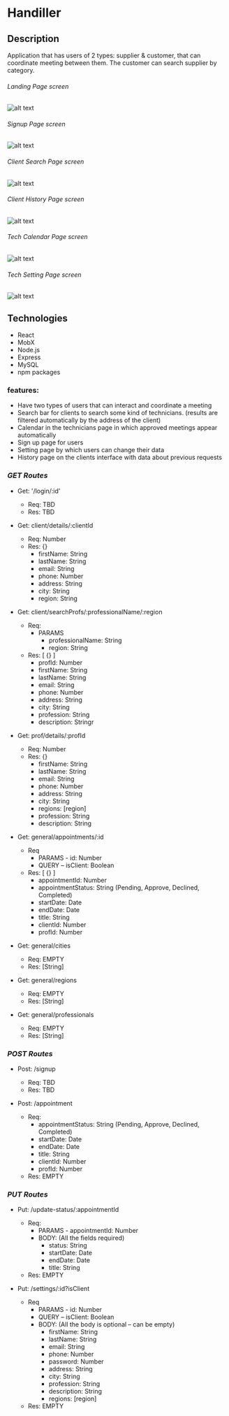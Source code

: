# Handiller

## **Description**
Application that has users of 2 types: supplier & customer, that can coordinate meeting between them. The customer can search supplier by category.

###### Landing Page screen
![alt text](/images/Landing_page.png "Landing Page screenshot")

###### Signup Page screen
![alt text](/images/signup_page.png "Signup Page screenshot")

###### Client Search Page screen
![alt text](/images/client_search_page.png "Client Search Page screenshot")

###### Client History Page screen
![alt text](/images/client_history_page.png "Client History Page screenshot")

###### Tech Calendar Page screen
![alt text](/images/Tech_calendar.png "Tech Calendar Page screenshot")

###### Tech Setting Page screen
![alt text](/images/Tech_settings.png "Tech Setting Page screenshot")

## **Technologies**
*	React
*	MobX
*	Node.js
*	Express
*	MySQL
*   npm packages

### features:
- Have two types of users that can interact and coordinate a meeting
- Search bar for clients to search some kind of technicians. (results are filtered automatically by the address of the client)
- Calendar in the technicians page in which approved meetings appear automatically 
- Sign up page for users 
- Setting page by which users can change their data
- History page on the clients interface with data about previous requests

### *GET Routes*
* Get: '/login/:id' 
    * Req: TBD
    * Res: TBD

* Get: client/details/:clientId
    * Req: Number
    * Res: {}
	    * firstName: String
	    * lastName: String
	    * email: String
	    * phone: Number
	    * address: String
	    * city: String
        * region: String

* Get: client/searchProfs/:professionalName/:region
    * Req:  
        * PARAMS
            * professionalName: String
            * region: String
    * Res: [ {} ]
        * profId: Number
        * firstName: String
        * lastName: String
        * email: String
        * phone: Number
        * address: String
        * city: String
        * profession: String
        * description: Stringr

* Get: prof/details/:profId
    * Req: Number
    * Res: {}
	    * firstName: String
	    * lastName: String
	    * email: String
	    * phone: Number
	    * address: String
	    * city: String
        * regions: [region]
	    * profession: String
	    * description: String
        
* Get: general/appointments/:id
    * Req
        * PARAMS - id: Number
        * QUERY – isClient: Boolean
    * Res: [ {} ]
        * appointmentId: Number
        * appointmentStatus: String (Pending, Approve, Declined, Completed)
        * startDate: Date
        * endDate: Date
        * title: String
        * clientId: Number
        * profId: Number

* Get: general/cities
    * Req: EMPTY
    * Res: [String]

* Get: general/regions
    * Req: EMPTY
    * Res: [String]

* Get: general/professionals
    * Req: EMPTY
    * Res: [String]


### *POST Routes*

* Post: /signup
    * Req: TBD
    * Res: TBD


* Post: /appointment
    * Req: 
        * appointmentStatus: String (Pending, Approve, Declined, Completed)
        * startDate: Date
        * endDate: Date
        * title: String
        * clientId: Number
        * profId: Number
    * Res: EMPTY

### *PUT Routes*
* Put: /update-status/:appointmentId
    * Req: 
        * PARAMS - appointmentId: Number
        * BODY: (All the fields required)
            * status: String
            * startDate: Date
            * endDate: Date
            * title: String
    * Res: EMPTY

* Put: /settings/:id?isClient
    * Req
        * PARAMS - id: Number
        * QUERY – isClient: Boolean
        * BODY: (All the body is optional – can be empty)
            * firstName: String
            * lastName: String
            * email: String
            * phone: Number
            * password: Number
            * address: String
            * city: String
            * profession: String
            * description: String
            * regions: [region]
    * Res: EMPTY
